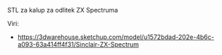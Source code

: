 STL za kalup za odlitek ZX Spectruma

Viri:
- https://3dwarehouse.sketchup.com/model/u1572bdad-202e-4b6c-a093-63a414ff4f31/Sinclair-ZX-Spectrum
